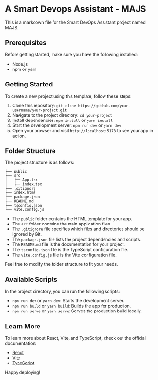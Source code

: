 # A Smart Devops Assistant - MAJS


This is a markdown file for the Smart DevOps Assistant project named MAJS.

## Prerequisites

Before getting started, make sure you have the following installed:

- Node.js
- npm or yarn

## Getting Started

To create a new project using this template, follow these steps:

1. Clone this repository: `git clone https://github.com/your-username/your-project.git`
2. Navigate to the project directory: `cd your-project`
3. Install dependencies: `npm install` or `yarn install`
4. Start the development server: `npm run dev` or `yarn dev`
5. Open your browser and visit `http://localhost:5173` to see your app in action.

## Folder Structure

The project structure is as follows:

```
├── public
├── src
│   ├── App.tsx
│   ├── index.tsx
├── .gitignore
├── index.html
├── package.json
├── README.md
├── tsconfig.json
└── vite.config.js
```

- The `public` folder contains the HTML template for your app.
- The `src` folder contains the main application files.
- The `.gitignore` file specifies which files and directories should be ignored by Git.
- The `package.json` file lists the project dependencies and scripts.
- The `README.md` file is the documentation for your project.
- The `tsconfig.json` file is the TypeScript configuration file.
- The `vite.config.js` file is the Vite configuration file.

Feel free to modify the folder structure to fit your needs.

## Available Scripts

In the project directory, you can run the following scripts:

- `npm run dev` or `yarn dev`: Starts the development server.
- `npm run build` or `yarn build`: Builds the app for production.
- `npm run serve` or `yarn serve`: Serves the production build locally.

## Learn More

To learn more about React, Vite, and TypeScript, check out the official documentation:

- [React](https://reactjs.org/)
- [Vite](https://vitejs.dev/)
- [TypeScript](https://www.typescriptlang.org/)

Happy deploying!

